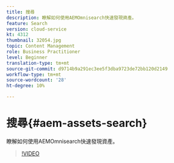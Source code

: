 ```yaml
---
title: 搜尋
description: 瞭解如何使用AEMOmnisearch快速發現資產。
feature: Search
version: cloud-service
kt: 4312
thumbnail: 32054.jpg
topic: Content Management
role: Business Practitioner
level: Beginner
translation-type: tm+mt
source-git-commit: d9714b9a291ec3ee5f3dba9723de72bb120d2149
workflow-type: tm+mt
source-wordcount: '28'
ht-degree: 10%

---
```



# 搜尋{#aem-assets-search}

瞭解如何使用AEMOmnisearch快速發現資產。

>[!VIDEO](https://video.tv.adobe.com/v/32054/?quality=12&learn=on&hidetitle=true)